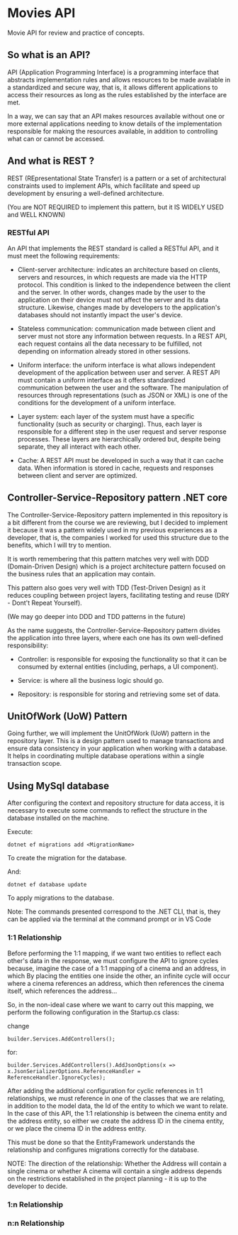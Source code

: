 # Movies API

Movie API for review and practice of concepts.

## So what is an API?

API (Application Programming Interface) is a programming interface that abstracts implementation rules and allows resources to be made available in a standardized and secure way, that is, it allows different applications to access their resources as long as the rules established by the interface are met.

In a way, we can say that an API makes resources available without one or more external applications needing to know details of the implementation responsible for making the resources available, in addition to controlling what can or cannot be accessed.

## And what is REST ?

REST (REpresentational State Transfer) is a pattern or a set of architectural constraints used to implement APIs, which facilitate and speed up development by ensuring a well-defined architecture.

(You are NOT REQUIRED to implement this pattern, but it IS WIDELY USED and WELL KNOWN)

### RESTful API

An API that implements the REST standard is called a RESTful API, and it must meet the following requirements:

* Client-server architecture: indicates an architecture based on clients, servers and resources, in which requests are made via the HTTP protocol. This condition is linked to the independence between the client and the server. In other words, changes made by the user to the application on their device must not affect the server and its data structure. Likewise, changes made by developers to the application's databases should not instantly impact the user's device.

* Stateless communication: communication made between client and server must not store any information between requests. In a REST API, each request contains all the data necessary to be fulfilled, not depending on information already stored in other sessions.

* Uniform interface: the uniform interface is what allows independent development of the application between user and server. A REST API must contain a uniform interface as it offers standardized communication between the user and the software. The manipulation of resources through representations (such as JSON or XML) is one of the conditions for the development of a uniform interface.

* Layer system: each layer of the system must have a specific functionality (such as security or charging). Thus, each layer is responsible for a different step in the user request and server response processes. These layers are hierarchically ordered but, despite being separate, they all interact with each other.

* Cache: A REST API must be developed in such a way that it can cache data. When information is stored in cache, requests and responses between client and server are optimized.

## Controller-Service-Repository pattern .NET core

The Controller-Service-Repository pattern implemented in this repository is a bit different from the course we are reviewing, but I decided to implement it because it was a pattern widely used in my previous experiences as a developer, that is, the companies I worked for used this structure due to the benefits, which I will try to mention.

It is worth remembering that this pattern matches very well with DDD (Domain-Driven Design) which is a project architecture pattern focused on the business rules that an application may contain. 

This pattern also goes very well with TDD (Test-Driven Design) as it reduces coupling between project layers, facilitating testing and reuse (DRY - Dont't Repeat Yourself).

(We may go deeper into DDD and TDD patterns in the future)

As the name suggests, the Controller-Service-Repository pattern divides the application into three layers, where each one has its own well-defined responsibility:

* Controller: is responsible for exposing the functionality so that it can be consumed by external entities (including, perhaps, a UI component).

* Service: is where all the business logic should go. 

* Repository: is responsible for storing and retrieving some set of data.

## UnitOfWork (UoW) Pattern
 
Going further, we will implement the UnitOfWork (UoW) pattern in the repository layer. This is a design pattern used to manage transactions and ensure data consistency in your application when working with a database. It helps in coordinating multiple database operations within a single transaction scope.

## Using MySql database

After configuring the context and repository structure for data access, it is necessary to execute some commands to reflect the structure in the database installed on the machine.

Execute:

``` dotnet ef migrations add <MigrationName> ```

To create the migration for the database. 

And:

``` dotnet ef database update ```

To apply migrations to the database.

Note: The commands presented correspond to the .NET CLI, that is, they can be applied via the terminal at the command prompt or in VS Code

### 1:1 Relationship

Before performing the 1:1 mapping, if we want two entities to reflect each other's data in the response, we must configure the API to ignore cycles because, imagine the case of a 1:1 mapping of a cinema and an address, in which By placing the entities one inside the other, an infinite cycle will occur where a cinema references an address, which then references the cinema itself, which references the address...

So, in the non-ideal case where we want to carry out this mapping, we perform the following configuration in the Startup.cs class:

change

```builder.Services.AddControllers();```

for:

```builder.Services.AddControllers().AddJsonOptions(x => x.JsonSerializerOptions.ReferenceHandler = ReferenceHandler.IgnoreCycles);```

After adding the additional configuration for cyclic references in 1:1 relationships, we must reference in one of the classes that we are relating, in addition to the model data, the Id of the entity to which we want to relate. In the case of this API, the 1:1 relationship is between the cinema entity and the address entity, so either we create the address ID in the cinema entity, or we place the cinema ID in the address entity.

This must be done so that the EntityFramework understands the relationship and configures migrations correctly for the database.

NOTE: The direction of the relationship: Whether the Address will contain a single cinema or whether A cinema will contain a single address depends on the restrictions established in the project planning - it is up to the developer to decide.

### 1:n Relationship

### n:n Relationship